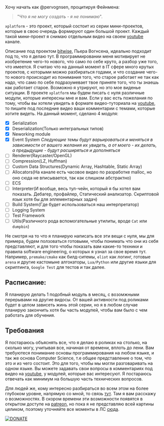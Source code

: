 Хочу начать как @pervognsen, процитируя Фейнмена: 
>"_Что я не могу создать - я не понимаю_".

`xplatform` - это проект, который состоит из серии мини-проектов, которые в свою очередь формируют один большой проект. Каждый такой мини-проект я снимаю отдельным видео на своем [youtube](https://www.youtube.com/c/Winderton) канале.

Описание под проектом [bitwise](https://github.com/pervognsen/bitwise), Пьера Вогнсена, идеально подходит под то, что я делаю тут. В программировании меня мотивирует не изобретение чего-то нового, что само по себе круто, а разбор уже того, что имеется. Я считаю что на данный момент в IT сфере много крутых проектов, с которыми можно разбираться годами, и что создание чего-то нового происходит из понимания того, что старое работает не так как надо, что само по себе подразумевает твое приняте того, что ты знаешь как работает старое. Возможно я утрируют, но это мое виденье ситуации.
В проекте `xplatform` мы будем писать с нуля различные модули, которые интересны мне и вам. Если у вас есть пожелания по тому, чтобы вы хотели увидеть в формате видео-туториала на [youtube](https://www.youtube.com/c/Winderton), то пишите под последние видео ваши комментарии с темами, которые хотите видеть. На данный момент, сделано 4 модуля:
- [x] Serialization
- [x] Deserialization(Только интегральных типов)
- [x] Neworking module
- [x] Event System
_Следующие темы будут варьироваться и меняться в зависимости от вашего желания их увидеть, а от моего - их делать, а предыдущие - будут расширяться и дополняться_
- [ ] Renderer(Raycaster/OpenGL)
- [ ] Compression(LZ, Huffman)
- [ ] Custom Data Structures(Dynamic Array, Hashtable, Static Array)
- [ ] Allocators(На канале есть часовое видео по разработке malloc, но оно сюда не вписывается, так как слишком абстрактно)
- [ ] ECS
- [ ] Interpreter(И вообще, весь тул-чейн, который я бы хотел вам показать. Дебагер, профайлер, Статический анализатор. Скриптовой язык хотя бы для эллементарных задач)
- [ ] Build System(Где будет использоваться наш интерпретатор)
- [ ] Logging System
- [ ] Test Framework
- [ ] Utils(Различного рода вспомогательные утилиты, вроде `Cat` или `dumpbin`)

Не смотря на то что я планирую написать все эти вещи с нуля, мы для примера, будем ползоваться готовыми, чтобы понимать что они из себя представляют, и для того чтобы показать вам какие-то техники и правила software engineering, о которых я узнал за свое время тут. Например, `premake/cmake` как билд-ситемы, `eliot` как логинг, готовые `arena` и другие кастомыне алгокаторы, `Lua/Python` или другие языки для скриптинга, `Google Test` для тестов и так далее.

## Расписание:
Я планирую делать 1 подобный модуль в месяц, с возомжными перерывами на другие видосы. От вашей активности под роликами будет в целом зависеть жинь этой серии, но я в любом случае планирую закончить хотя бы часть модулей, чтобы вам было с чем работать для обучения.

## Требования
Я постараюсь объяснять все, что я делаю в роликах на столько, на сколько могу, учитывая все, начиная от времени, вплоть до лени. Вам требуютеся понимание основы программирования на любом языке, и так же основа Computer Science, т.е общее представление о том, что это и из чего состоит. Это для того, чтобы мы могли разговаривать на одном языке.
Вы можете задавать свои вопросы в комментариях под видео на [youtube](https://www.youtube.com/c/Winderton), у модулей, которые вас интересуют. Я постараюсь отвечать как минимум на большую часть технических вопросов.

Для людей же, кому интересно разбираться во всем этом на более глубоком уровне, напрямую со мной, то связь [тут](https://www.instagram.com/winderton/). Там я вам расскажу о возможностях. В скором времени эти возможности появятся в открытом доступе на [patreon](https://www.patreon.com/winderton), но пока я не представляю всей картины целиком, поэтому уточняйте все моменты в ЛС [сюда](https://www.instagram.com/winderton/).



[![DONATE](https://img.shields.io/badge/patreon-tipme-orange.svg)](https://patreon.com/winderton)
